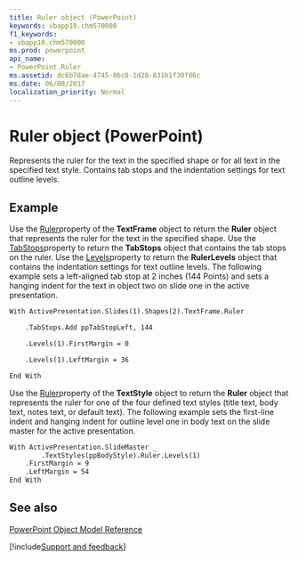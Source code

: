 ```yaml
---
title: Ruler object (PowerPoint)
keywords: vbapp10.chm570000
f1_keywords:
- vbapp10.chm570000
ms.prod: powerpoint
api_name:
- PowerPoint.Ruler
ms.assetid: dc6b78ae-4745-0bc8-1d28-831b1f30f86c
ms.date: 06/08/2017
localization_priority: Normal
---
```



# Ruler object (PowerPoint)

Represents the ruler for the text in the specified shape or for all text in the specified text style. Contains tab stops and the indentation settings for text outline levels.


## Example

Use the [Ruler](PowerPoint.TextFrame.Ruler.md)property of the  **TextFrame** object to return the **Ruler** object that represents the ruler for the text in the specified shape. Use the [TabStops](PowerPoint.Ruler.TabStops.md)property to return the  **TabStops** object that contains the tab stops on the ruler. Use the [Levels](PowerPoint.Ruler.Levels.md)property to return the  **RulerLevels** object that contains the indentation settings for text outline levels. The following example sets a left-aligned tab stop at 2 inches (144 Points) and sets a hanging indent for the text in object two on slide one in the active presentation.


```vb
With ActivePresentation.Slides(1).Shapes(2).TextFrame.Ruler

    .TabStops.Add ppTabStopLeft, 144

    .Levels(1).FirstMargin = 0

    .Levels(1).LeftMargin = 36

End With
```

Use the [Ruler](PowerPoint.TextStyle.Ruler.md)property of the  **TextStyle** object to return the **Ruler** object that represents the ruler for one of the four defined text styles (title text, body text, notes text, or default text). The following example sets the first-line indent and hanging indent for outline level one in body text on the slide master for the active presentation.




```vb
With ActivePresentation.SlideMaster _
        .TextStyles(ppBodyStyle).Ruler.Levels(1)
    .FirstMargin = 9
    .LeftMargin = 54
End With
```


## See also


[PowerPoint Object Model Reference](overview/PowerPoint/object-model.md)

[!include[Support and feedback](~/includes/feedback-boilerplate.md)]